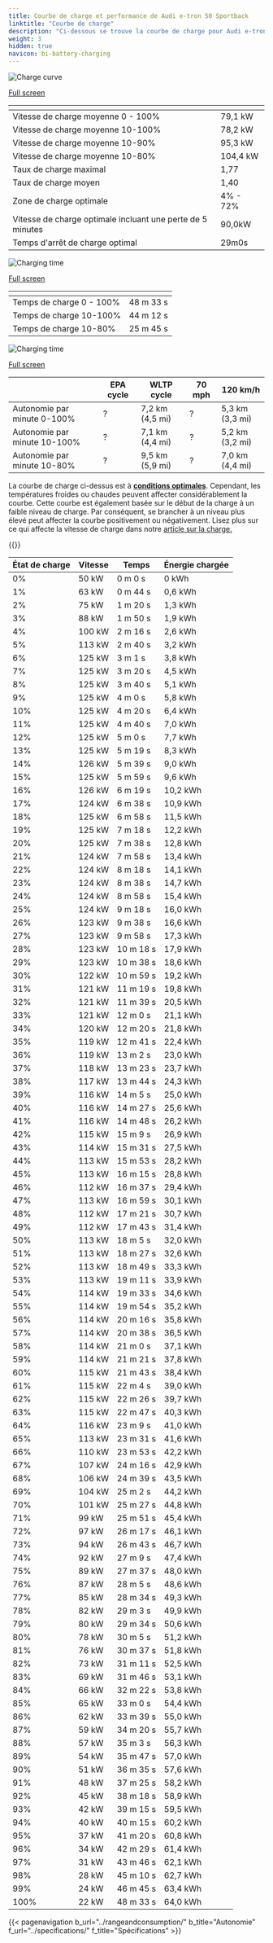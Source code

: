```yaml
---
title: Courbe de charge et performance de Audi e-tron 50 Sportback
linktitle: "Courbe de charge"
description: "Ci-dessous se trouve la courbe de charge pour Audi e-tron 50 Sportback, illustrant la vitesse de charge à différents niveaux de batterie. De plus, des graphiques pour l'autonomie et le temps fournissent des détails complets sur les performances de charge."
weight: 3
hidden: true
navicon: bi-battery-charging
---
```

<!-- markdownlint-disable MD033 -->
<!-- markdownlint-disable MD010 -->
<img src="/images/models/audi/e-tron/e-tron_50_sportback/chargingcurve.svg" alt="Charge curve" class="img-fluid">

[Full screen](/images/models/audi/e-tron/e-tron_50_sportback/chargingcurve.svg)


<div class="table-responsive">
<table class="table table-striped border">
	<thead>
		<tr>
			<th>
			</th>
			<th>
			</th>
		</tr>
	</thead>
	<tbody>
		<tr>
			<td>
				Vitesse de charge moyenne 0 - 100%
			</td>
			<td>
				79,1 kW
			</td>
		</tr>
		<tr>
			<td>
				Vitesse de charge moyenne 10-100%
			</td>
			<td>
				78,2 kW
			</td>
		</tr>
		<tr>
			<td>
				Vitesse de charge moyenne 10-90%
			</td>
			<td>
				95,3 kW
			</td>
		</tr>
		<tr>
			<td>
				Vitesse de charge moyenne 10-80%
			</td>
			<td>
				104,4 kW
			</td>
		</tr>
		<tr>
			<td>
				Taux de charge maximal
			</td>
			<td>
				1,77
			</td>
		</tr>
		<tr>
			<td>
				Taux de charge moyen
			</td>
			<td>
				1,40
			</td>
		</tr>
		<tr>
			<td>
				Zone de charge optimale
			</td>
			<td>
				4% - 72%
			</td>
		</tr>
		<tr>
			<td>
				Vitesse de charge optimale incluant une perte de 5 minutes
			</td>
			<td>
				90,0kW
			</td>
		</tr>
		<tr>
			<td>
				Temps d'arrêt de charge optimal
			</td>
			<td>
				29m0s
			</td>
		</tr>
	</tbody>
</table>
</div>
<img src="/images/models/audi/e-tron/e-tron_50_sportback/chargingtime.svg" alt="Charging time" class="img-fluid">

[Full screen](/images/models/audi/e-tron/e-tron_50_sportback/chargingtime.svg)
<div class="table-responsive">
<table class="table table-striped border">
	<thead>
		<tr>
			<th>
			</th>
			<th>
			</th>
		</tr>
	</thead>
	<tbody>
		<tr>
			<td>
				Temps de charge 0 - 100%
			</td>
			<td>
				 48 m 33 s
			</td>
		</tr>
		<tr>
			<td>
				Temps de charge 10-100%
			</td>
			<td>
				 44 m 12 s
			</td>
		</tr>
		<tr>
			<td>
				Temps de charge 10-80%
			</td>
			<td>
				 25 m 45 s
			</td>
		</tr>
	</tbody>
</table>
</div>
<img src="/images/models/audi/e-tron/e-tron_50_sportback/chargerangespeed.svg" alt="Charging time" class="img-fluid">

[Full screen](/images/models/audi/e-tron/e-tron_50_sportback/chargerangespeed.svg)
<div class="table-responsive">
<table class="table table-striped border">
	<thead>
		<tr>
			<th>
			</th>
			<th>
				EPA cycle
			</th>
			<th>
				WLTP cycle
			</th>
			<th>
				70 mph
			</th>
			<th>
				120 km/h
			</th>
		</tr>
	</thead>
	<tbody>
		<tr>
			<td>
				Autonomie par minute 0-100%
			</td>
			<td>
				?
			</td>
			<td>
				7,2 km (4,5 mi)
			</td>
			<td>
				?
			</td>
			<td>
				5,3 km (3,3 mi)
			</td>
		</tr>
		<tr>
			<td>
				Autonomie par minute 10-100%
			</td>
			<td>
				?
			</td>
			<td>
				7,1 km (4,4 mi)
			</td>
			<td>
				?
			</td>
			<td>
				5,2 km (3,2 mi)
			</td>
		</tr>
		<tr>
			<td>
				Autonomie par minute 10-80%
			</td>
			<td>
				?
			</td>
			<td>
				9,5 km (5,9 mi)
			</td>
			<td>
				?
			</td>
			<td>
				7,0 km (4,4 mi)
			</td>
		</tr>
	</tbody>
</table>
</div>


La courbe de charge ci-dessus est à **[conditions optimales](../../../../../technology/battery/charging/#temperature)**. Cependant, les températures froides ou chaudes peuvent affecter considérablement la courbe. Cette courbe est également basée sur le début de la charge à un faible niveau de charge. Par conséquent, se brancher à un niveau plus élevé peut affecter la courbe positivement ou négativement. Lisez plus sur ce qui affecte la vitesse de charge dans notre [article sur la charge.](../../../../../technology/battery/charging/)


{{<evkxdisplayaddarticle />}}
<div class="table-responsive">
<table class="table table-striped border">
	<thead>
		<tr>
			<th>
				État de charge
			</th>
			<th>
				Vitesse
			</th>
			<th>
				Temps
			</th>
			<th>
				Énergie chargée
			</th>
		</tr>
	</thead>
	<tbody>
		<tr>
			<td>
				0%
			</td>
			<td>
				50 kW
			</td>
			<td>
				 0 m 0 s
			</td>
			<td>
				0 kWh
			</td>
		</tr>
		<tr>
			<td>
				1%
			</td>
			<td>
				63 kW
			</td>
			<td>
				 0 m 44 s
			</td>
			<td>
				0,6 kWh
			</td>
		</tr>
		<tr>
			<td>
				2%
			</td>
			<td>
				75 kW
			</td>
			<td>
				 1 m 20 s
			</td>
			<td>
				1,3 kWh
			</td>
		</tr>
		<tr>
			<td>
				3%
			</td>
			<td>
				88 kW
			</td>
			<td>
				 1 m 50 s
			</td>
			<td>
				1,9 kWh
			</td>
		</tr>
		<tr>
			<td>
				4%
			</td>
			<td>
				100 kW
			</td>
			<td>
				 2 m 16 s
			</td>
			<td>
				2,6 kWh
			</td>
		</tr>
		<tr>
			<td>
				5%
			</td>
			<td>
				113 kW
			</td>
			<td>
				 2 m 40 s
			</td>
			<td>
				3,2 kWh
			</td>
		</tr>
		<tr>
			<td>
				6%
			</td>
			<td>
				125 kW
			</td>
			<td>
				 3 m 1 s
			</td>
			<td>
				3,8 kWh
			</td>
		</tr>
		<tr>
			<td>
				7%
			</td>
			<td>
				125 kW
			</td>
			<td>
				 3 m 20 s
			</td>
			<td>
				4,5 kWh
			</td>
		</tr>
		<tr>
			<td>
				8%
			</td>
			<td>
				125 kW
			</td>
			<td>
				 3 m 40 s
			</td>
			<td>
				5,1 kWh
			</td>
		</tr>
		<tr>
			<td>
				9%
			</td>
			<td>
				125 kW
			</td>
			<td>
				 4 m 0 s
			</td>
			<td>
				5,8 kWh
			</td>
		</tr>
		<tr>
			<td>
				10%
			</td>
			<td>
				125 kW
			</td>
			<td>
				 4 m 20 s
			</td>
			<td>
				6,4 kWh
			</td>
		</tr>
		<tr>
			<td>
				11%
			</td>
			<td>
				125 kW
			</td>
			<td>
				 4 m 40 s
			</td>
			<td>
				7,0 kWh
			</td>
		</tr>
		<tr>
			<td>
				12%
			</td>
			<td>
				125 kW
			</td>
			<td>
				 5 m 0 s
			</td>
			<td>
				7,7 kWh
			</td>
		</tr>
		<tr>
			<td>
				13%
			</td>
			<td>
				125 kW
			</td>
			<td>
				 5 m 19 s
			</td>
			<td>
				8,3 kWh
			</td>
		</tr>
		<tr>
			<td>
				14%
			</td>
			<td>
				126 kW
			</td>
			<td>
				 5 m 39 s
			</td>
			<td>
				9,0 kWh
			</td>
		</tr>
		<tr>
			<td>
				15%
			</td>
			<td>
				125 kW
			</td>
			<td>
				 5 m 59 s
			</td>
			<td>
				9,6 kWh
			</td>
		</tr>
		<tr>
			<td>
				16%
			</td>
			<td>
				126 kW
			</td>
			<td>
				 6 m 19 s
			</td>
			<td>
				10,2 kWh
			</td>
		</tr>
		<tr>
			<td>
				17%
			</td>
			<td>
				124 kW
			</td>
			<td>
				 6 m 38 s
			</td>
			<td>
				10,9 kWh
			</td>
		</tr>
		<tr>
			<td>
				18%
			</td>
			<td>
				125 kW
			</td>
			<td>
				 6 m 58 s
			</td>
			<td>
				11,5 kWh
			</td>
		</tr>
		<tr>
			<td>
				19%
			</td>
			<td>
				125 kW
			</td>
			<td>
				 7 m 18 s
			</td>
			<td>
				12,2 kWh
			</td>
		</tr>
		<tr>
			<td>
				20%
			</td>
			<td>
				125 kW
			</td>
			<td>
				 7 m 38 s
			</td>
			<td>
				12,8 kWh
			</td>
		</tr>
		<tr>
			<td>
				21%
			</td>
			<td>
				124 kW
			</td>
			<td>
				 7 m 58 s
			</td>
			<td>
				13,4 kWh
			</td>
		</tr>
		<tr>
			<td>
				22%
			</td>
			<td>
				124 kW
			</td>
			<td>
				 8 m 18 s
			</td>
			<td>
				14,1 kWh
			</td>
		</tr>
		<tr>
			<td>
				23%
			</td>
			<td>
				124 kW
			</td>
			<td>
				 8 m 38 s
			</td>
			<td>
				14,7 kWh
			</td>
		</tr>
		<tr>
			<td>
				24%
			</td>
			<td>
				124 kW
			</td>
			<td>
				 8 m 58 s
			</td>
			<td>
				15,4 kWh
			</td>
		</tr>
		<tr>
			<td>
				25%
			</td>
			<td>
				124 kW
			</td>
			<td>
				 9 m 18 s
			</td>
			<td>
				16,0 kWh
			</td>
		</tr>
		<tr>
			<td>
				26%
			</td>
			<td>
				123 kW
			</td>
			<td>
				 9 m 38 s
			</td>
			<td>
				16,6 kWh
			</td>
		</tr>
		<tr>
			<td>
				27%
			</td>
			<td>
				123 kW
			</td>
			<td>
				 9 m 58 s
			</td>
			<td>
				17,3 kWh
			</td>
		</tr>
		<tr>
			<td>
				28%
			</td>
			<td>
				123 kW
			</td>
			<td>
				 10 m 18 s
			</td>
			<td>
				17,9 kWh
			</td>
		</tr>
		<tr>
			<td>
				29%
			</td>
			<td>
				123 kW
			</td>
			<td>
				 10 m 38 s
			</td>
			<td>
				18,6 kWh
			</td>
		</tr>
		<tr>
			<td>
				30%
			</td>
			<td>
				122 kW
			</td>
			<td>
				 10 m 59 s
			</td>
			<td>
				19,2 kWh
			</td>
		</tr>
		<tr>
			<td>
				31%
			</td>
			<td>
				121 kW
			</td>
			<td>
				 11 m 19 s
			</td>
			<td>
				19,8 kWh
			</td>
		</tr>
		<tr>
			<td>
				32%
			</td>
			<td>
				121 kW
			</td>
			<td>
				 11 m 39 s
			</td>
			<td>
				20,5 kWh
			</td>
		</tr>
		<tr>
			<td>
				33%
			</td>
			<td>
				121 kW
			</td>
			<td>
				 12 m 0 s
			</td>
			<td>
				21,1 kWh
			</td>
		</tr>
		<tr>
			<td>
				34%
			</td>
			<td>
				120 kW
			</td>
			<td>
				 12 m 20 s
			</td>
			<td>
				21,8 kWh
			</td>
		</tr>
		<tr>
			<td>
				35%
			</td>
			<td>
				119 kW
			</td>
			<td>
				 12 m 41 s
			</td>
			<td>
				22,4 kWh
			</td>
		</tr>
		<tr>
			<td>
				36%
			</td>
			<td>
				119 kW
			</td>
			<td>
				 13 m 2 s
			</td>
			<td>
				23,0 kWh
			</td>
		</tr>
		<tr>
			<td>
				37%
			</td>
			<td>
				118 kW
			</td>
			<td>
				 13 m 23 s
			</td>
			<td>
				23,7 kWh
			</td>
		</tr>
		<tr>
			<td>
				38%
			</td>
			<td>
				117 kW
			</td>
			<td>
				 13 m 44 s
			</td>
			<td>
				24,3 kWh
			</td>
		</tr>
		<tr>
			<td>
				39%
			</td>
			<td>
				116 kW
			</td>
			<td>
				 14 m 5 s
			</td>
			<td>
				25,0 kWh
			</td>
		</tr>
		<tr>
			<td>
				40%
			</td>
			<td>
				116 kW
			</td>
			<td>
				 14 m 27 s
			</td>
			<td>
				25,6 kWh
			</td>
		</tr>
		<tr>
			<td>
				41%
			</td>
			<td>
				116 kW
			</td>
			<td>
				 14 m 48 s
			</td>
			<td>
				26,2 kWh
			</td>
		</tr>
		<tr>
			<td>
				42%
			</td>
			<td>
				115 kW
			</td>
			<td>
				 15 m 9 s
			</td>
			<td>
				26,9 kWh
			</td>
		</tr>
		<tr>
			<td>
				43%
			</td>
			<td>
				114 kW
			</td>
			<td>
				 15 m 31 s
			</td>
			<td>
				27,5 kWh
			</td>
		</tr>
		<tr>
			<td>
				44%
			</td>
			<td>
				113 kW
			</td>
			<td>
				 15 m 53 s
			</td>
			<td>
				28,2 kWh
			</td>
		</tr>
		<tr>
			<td>
				45%
			</td>
			<td>
				113 kW
			</td>
			<td>
				 16 m 15 s
			</td>
			<td>
				28,8 kWh
			</td>
		</tr>
		<tr>
			<td>
				46%
			</td>
			<td>
				112 kW
			</td>
			<td>
				 16 m 37 s
			</td>
			<td>
				29,4 kWh
			</td>
		</tr>
		<tr>
			<td>
				47%
			</td>
			<td>
				113 kW
			</td>
			<td>
				 16 m 59 s
			</td>
			<td>
				30,1 kWh
			</td>
		</tr>
		<tr>
			<td>
				48%
			</td>
			<td>
				112 kW
			</td>
			<td>
				 17 m 21 s
			</td>
			<td>
				30,7 kWh
			</td>
		</tr>
		<tr>
			<td>
				49%
			</td>
			<td>
				112 kW
			</td>
			<td>
				 17 m 43 s
			</td>
			<td>
				31,4 kWh
			</td>
		</tr>
		<tr>
			<td>
				50%
			</td>
			<td>
				113 kW
			</td>
			<td>
				 18 m 5 s
			</td>
			<td>
				32,0 kWh
			</td>
		</tr>
		<tr>
			<td>
				51%
			</td>
			<td>
				113 kW
			</td>
			<td>
				 18 m 27 s
			</td>
			<td>
				32,6 kWh
			</td>
		</tr>
		<tr>
			<td>
				52%
			</td>
			<td>
				113 kW
			</td>
			<td>
				 18 m 49 s
			</td>
			<td>
				33,3 kWh
			</td>
		</tr>
		<tr>
			<td>
				53%
			</td>
			<td>
				113 kW
			</td>
			<td>
				 19 m 11 s
			</td>
			<td>
				33,9 kWh
			</td>
		</tr>
		<tr>
			<td>
				54%
			</td>
			<td>
				114 kW
			</td>
			<td>
				 19 m 33 s
			</td>
			<td>
				34,6 kWh
			</td>
		</tr>
		<tr>
			<td>
				55%
			</td>
			<td>
				114 kW
			</td>
			<td>
				 19 m 54 s
			</td>
			<td>
				35,2 kWh
			</td>
		</tr>
		<tr>
			<td>
				56%
			</td>
			<td>
				114 kW
			</td>
			<td>
				 20 m 16 s
			</td>
			<td>
				35,8 kWh
			</td>
		</tr>
		<tr>
			<td>
				57%
			</td>
			<td>
				114 kW
			</td>
			<td>
				 20 m 38 s
			</td>
			<td>
				36,5 kWh
			</td>
		</tr>
		<tr>
			<td>
				58%
			</td>
			<td>
				114 kW
			</td>
			<td>
				 21 m 0 s
			</td>
			<td>
				37,1 kWh
			</td>
		</tr>
		<tr>
			<td>
				59%
			</td>
			<td>
				114 kW
			</td>
			<td>
				 21 m 21 s
			</td>
			<td>
				37,8 kWh
			</td>
		</tr>
		<tr>
			<td>
				60%
			</td>
			<td>
				115 kW
			</td>
			<td>
				 21 m 43 s
			</td>
			<td>
				38,4 kWh
			</td>
		</tr>
		<tr>
			<td>
				61%
			</td>
			<td>
				115 kW
			</td>
			<td>
				 22 m 4 s
			</td>
			<td>
				39,0 kWh
			</td>
		</tr>
		<tr>
			<td>
				62%
			</td>
			<td>
				115 kW
			</td>
			<td>
				 22 m 26 s
			</td>
			<td>
				39,7 kWh
			</td>
		</tr>
		<tr>
			<td>
				63%
			</td>
			<td>
				115 kW
			</td>
			<td>
				 22 m 47 s
			</td>
			<td>
				40,3 kWh
			</td>
		</tr>
		<tr>
			<td>
				64%
			</td>
			<td>
				116 kW
			</td>
			<td>
				 23 m 9 s
			</td>
			<td>
				41,0 kWh
			</td>
		</tr>
		<tr>
			<td>
				65%
			</td>
			<td>
				113 kW
			</td>
			<td>
				 23 m 31 s
			</td>
			<td>
				41,6 kWh
			</td>
		</tr>
		<tr>
			<td>
				66%
			</td>
			<td>
				110 kW
			</td>
			<td>
				 23 m 53 s
			</td>
			<td>
				42,2 kWh
			</td>
		</tr>
		<tr>
			<td>
				67%
			</td>
			<td>
				107 kW
			</td>
			<td>
				 24 m 16 s
			</td>
			<td>
				42,9 kWh
			</td>
		</tr>
		<tr>
			<td>
				68%
			</td>
			<td>
				106 kW
			</td>
			<td>
				 24 m 39 s
			</td>
			<td>
				43,5 kWh
			</td>
		</tr>
		<tr>
			<td>
				69%
			</td>
			<td>
				104 kW
			</td>
			<td>
				 25 m 2 s
			</td>
			<td>
				44,2 kWh
			</td>
		</tr>
		<tr>
			<td>
				70%
			</td>
			<td>
				101 kW
			</td>
			<td>
				 25 m 27 s
			</td>
			<td>
				44,8 kWh
			</td>
		</tr>
		<tr>
			<td>
				71%
			</td>
			<td>
				99 kW
			</td>
			<td>
				 25 m 51 s
			</td>
			<td>
				45,4 kWh
			</td>
		</tr>
		<tr>
			<td>
				72%
			</td>
			<td>
				97 kW
			</td>
			<td>
				 26 m 17 s
			</td>
			<td>
				46,1 kWh
			</td>
		</tr>
		<tr>
			<td>
				73%
			</td>
			<td>
				94 kW
			</td>
			<td>
				 26 m 43 s
			</td>
			<td>
				46,7 kWh
			</td>
		</tr>
		<tr>
			<td>
				74%
			</td>
			<td>
				92 kW
			</td>
			<td>
				 27 m 9 s
			</td>
			<td>
				47,4 kWh
			</td>
		</tr>
		<tr>
			<td>
				75%
			</td>
			<td>
				89 kW
			</td>
			<td>
				 27 m 37 s
			</td>
			<td>
				48,0 kWh
			</td>
		</tr>
		<tr>
			<td>
				76%
			</td>
			<td>
				87 kW
			</td>
			<td>
				 28 m 5 s
			</td>
			<td>
				48,6 kWh
			</td>
		</tr>
		<tr>
			<td>
				77%
			</td>
			<td>
				85 kW
			</td>
			<td>
				 28 m 34 s
			</td>
			<td>
				49,3 kWh
			</td>
		</tr>
		<tr>
			<td>
				78%
			</td>
			<td>
				82 kW
			</td>
			<td>
				 29 m 3 s
			</td>
			<td>
				49,9 kWh
			</td>
		</tr>
		<tr>
			<td>
				79%
			</td>
			<td>
				80 kW
			</td>
			<td>
				 29 m 34 s
			</td>
			<td>
				50,6 kWh
			</td>
		</tr>
		<tr>
			<td>
				80%
			</td>
			<td>
				78 kW
			</td>
			<td>
				 30 m 5 s
			</td>
			<td>
				51,2 kWh
			</td>
		</tr>
		<tr>
			<td>
				81%
			</td>
			<td>
				76 kW
			</td>
			<td>
				 30 m 37 s
			</td>
			<td>
				51,8 kWh
			</td>
		</tr>
		<tr>
			<td>
				82%
			</td>
			<td>
				73 kW
			</td>
			<td>
				 31 m 11 s
			</td>
			<td>
				52,5 kWh
			</td>
		</tr>
		<tr>
			<td>
				83%
			</td>
			<td>
				69 kW
			</td>
			<td>
				 31 m 46 s
			</td>
			<td>
				53,1 kWh
			</td>
		</tr>
		<tr>
			<td>
				84%
			</td>
			<td>
				66 kW
			</td>
			<td>
				 32 m 22 s
			</td>
			<td>
				53,8 kWh
			</td>
		</tr>
		<tr>
			<td>
				85%
			</td>
			<td>
				65 kW
			</td>
			<td>
				 33 m 0 s
			</td>
			<td>
				54,4 kWh
			</td>
		</tr>
		<tr>
			<td>
				86%
			</td>
			<td>
				62 kW
			</td>
			<td>
				 33 m 39 s
			</td>
			<td>
				55,0 kWh
			</td>
		</tr>
		<tr>
			<td>
				87%
			</td>
			<td>
				59 kW
			</td>
			<td>
				 34 m 20 s
			</td>
			<td>
				55,7 kWh
			</td>
		</tr>
		<tr>
			<td>
				88%
			</td>
			<td>
				57 kW
			</td>
			<td>
				 35 m 3 s
			</td>
			<td>
				56,3 kWh
			</td>
		</tr>
		<tr>
			<td>
				89%
			</td>
			<td>
				54 kW
			</td>
			<td>
				 35 m 47 s
			</td>
			<td>
				57,0 kWh
			</td>
		</tr>
		<tr>
			<td>
				90%
			</td>
			<td>
				51 kW
			</td>
			<td>
				 36 m 35 s
			</td>
			<td>
				57,6 kWh
			</td>
		</tr>
		<tr>
			<td>
				91%
			</td>
			<td>
				48 kW
			</td>
			<td>
				 37 m 25 s
			</td>
			<td>
				58,2 kWh
			</td>
		</tr>
		<tr>
			<td>
				92%
			</td>
			<td>
				45 kW
			</td>
			<td>
				 38 m 18 s
			</td>
			<td>
				58,9 kWh
			</td>
		</tr>
		<tr>
			<td>
				93%
			</td>
			<td>
				42 kW
			</td>
			<td>
				 39 m 15 s
			</td>
			<td>
				59,5 kWh
			</td>
		</tr>
		<tr>
			<td>
				94%
			</td>
			<td>
				40 kW
			</td>
			<td>
				 40 m 15 s
			</td>
			<td>
				60,2 kWh
			</td>
		</tr>
		<tr>
			<td>
				95%
			</td>
			<td>
				37 kW
			</td>
			<td>
				 41 m 20 s
			</td>
			<td>
				60,8 kWh
			</td>
		</tr>
		<tr>
			<td>
				96%
			</td>
			<td>
				34 kW
			</td>
			<td>
				 42 m 29 s
			</td>
			<td>
				61,4 kWh
			</td>
		</tr>
		<tr>
			<td>
				97%
			</td>
			<td>
				31 kW
			</td>
			<td>
				 43 m 46 s
			</td>
			<td>
				62,1 kWh
			</td>
		</tr>
		<tr>
			<td>
				98%
			</td>
			<td>
				28 kW
			</td>
			<td>
				 45 m 10 s
			</td>
			<td>
				62,7 kWh
			</td>
		</tr>
		<tr>
			<td>
				99%
			</td>
			<td>
				24 kW
			</td>
			<td>
				 46 m 45 s
			</td>
			<td>
				63,4 kWh
			</td>
		</tr>
		<tr>
			<td>
				100%
			</td>
			<td>
				22 kW
			</td>
			<td>
				 48 m 33 s
			</td>
			<td>
				64,0 kWh
			</td>
		</tr>
	</tbody>
</table>
</div>


{{< pagenavigation b_url="../rangeandconsumption/" b_title="Autonomie" f_url="../specifications/" f_title="Spécifications" >}}
